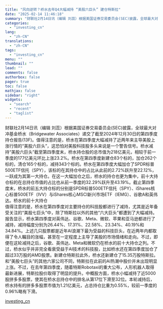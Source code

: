 ```yaml
---
title: "风向逆转？桥水去年Q4大幅减持 “美股六巨头” 建仓特斯拉"
date: "2025-02-14 11:46:18"
summary: "财联社2月14日讯（编辑 刘蕊）根据美国证券交易委员会(SEC)披露，全球最大对冲基金桥水（Bri..."
categories:
  - "investing_cn"
lang:
  - "zh-CN"
translations:
  - "zh-CN"
tags:
  - "investing_cn"
menu: ""
thumbnail: ""
lead: ""
comments: false
authorbox: false
pager: true
toc: false
mathjax: false
sidebar: "right"
widgets:
  - "search"
  - "recent"
  - "taglist"
---
```


财联社2月14日讯（编辑 刘蕊）根据美国证券交易委员会(SEC)披露，全球最大对冲基金桥水（Bridgewater Associates）递交了截至2024年12月30日的第四季度持仓报告(13F)。值得注意的是，桥水在第四季度大幅减持了近两年来主导美股上涨行情的“美股六巨头”，这恐怕对美股科技股多头来说是一个警告信号。桥水减持“美股六巨头”截至第四季度末，桥水持仓股的总市值为218亿美元，相较于前一季度的177亿美元环比上涨23.2%。桥水在第四季度新建仓83个标的，加仓262个标的，清仓165个标的，减持343个标的。桥水在第四季度大幅加仓了SPDR标普500ETF信托（SPY），该标的在其持仓中的占比从此前的2.72%跃升至22.12%，一跃成为其第一大持仓。在这一大幅加仓之后，桥水的持仓也更为集中，前十大持仓标的在总持仓市值的占比也从前一季度的32.29%跃升至43.19%。截止第四季度末，桥水的前五大持仓标的分别是SPDR标普500ETF信托（SPY）、iShares核心标普500ETF（IVV）与iShares核心MSCI新兴市场ETF（IEMG）、谷歌A和英伟达。桥水的前十大持仓  
值得注意的是，桥水在第四季度对主要持仓的科技股都进行了减持，尤其是近年备受关注的“美股七巨头”中，除了特斯拉以外的其他“六大巨头”都遭到了大幅减持。报告显示，桥水第四季度对英伟达、谷歌、Meta、微软、苹果和亚马逊都进行了减持，减持幅度分别为26.44%、17.31%、22.58%、23.34%、40.19%和34.84%。上述几只股票都是近年AI浪潮下最为受益的科技巨头，在近两年内都取得了令人瞩目的涨幅，甚至在一定程度上主导了美股的市场情绪和走向。不过，即便在这轮减持之后，谷歌、英伟达、Meta和微软仍在桥水的前十大持仓之列。不过，桥水似乎并非完全看衰受益于AI技术的科技股，比如桥水还在第四季度加仓了超过33万股的AMD股票。新建仓特斯拉此外，桥水还新建仓了15.35万股特斯拉。和“美股七巨头”的其他六家公司不同，特斯拉在此前的AI热潮中股价并未出现明显上涨。不过，在去年第四季度，随着特斯Robotaxi的重大公布，人形机器人取得最新进展，特斯拉股价取得了明显的提升。中概股方面，桥水小幅减持了近5000股拼多多股票，使其在桥水总持仓中的排名从第17位下滑至32位。本轮减持后，桥水持有的拼多多股票市值为1.21亿美元，占总持仓比重为0.55%，较前一季度的0.96%略有下滑。

[investing_cn](https://cn.investing.com/news/stock-market-news/article-2671352)
